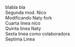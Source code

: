 blabla bla <br>
Segunda mod. Nico <br>
Modificando Naty fork <br>
Cuarta linea nico <br>
Quinta linea Naty <br>
Sexta linea como colaboradora <br>
Septima Linea
